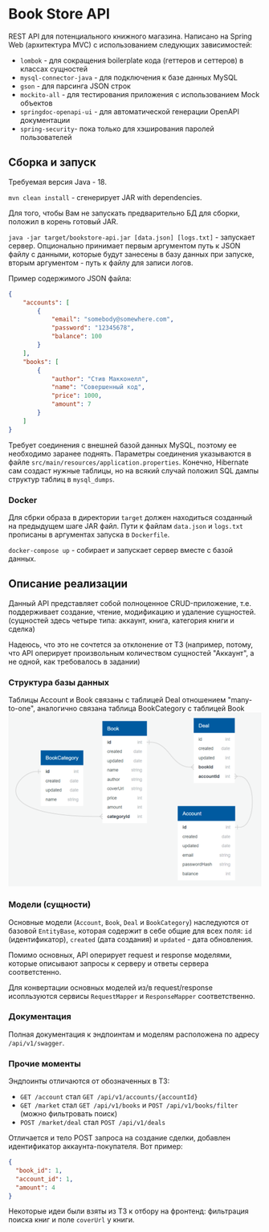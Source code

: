 # Book Store API

REST API для потенциального книжного магазина. Написано
на Spring Web (архитектура MVC) с использованием следующих
зависимостей:

* `lombok` - для сокращения boilerplate кода (геттеров и сеттеров) в классах сущностей
* `mysql-connector-java` - для подключения к базе данных MySQL
* `gson` - для парсинга JSON строк
* `mockito-all` - для тестирования приложения с использованием Mock объектов
* `springdoc-openapi-ui` - для автоматической генерации OpenAPI документации
* `spring-security`- пока только для хэширования паролей пользователей

## Сборка и запуск

Требуемая версия Java - 18.

`mvn clean install` - сгенерирует JAR with dependencies.

Для того, чтобы Вам не запускать предварительно БД для сборки,
положил в корень готовый JAR.

`java -jar target/bookstore-api.jar [data.json] [logs.txt]` - запускает
сервер. Опционально принимает первым аргументом путь к JSON файлу с данными, которые
будут занесены в базу данных при запуске, вторым аргументом -
путь к файлу для записи логов.

Пример содержимого JSON файла:

```json
{
    "accounts": [
        {
            "email": "somebody@somewhere.com",
            "password": "12345678",
            "balance": 100
        }
    ],
    "books": [
        {
            "author": "Стив Макконелл",
            "name": "Совершенный код",
            "price": 1000,
            "amount": 7
        }
    ]
}
```

Требует соединения с внешней базой данных MySQL, поэтому ее
необходимо заранее поднять.
Параметры соединения указываются
в файле `src/main/resources/application.properties`.
Конечно, Hibernate сам создаст нужные таблицы, но на всякий случай положил
SQL дампы структур таблиц в `mysql_dumps`.

### Docker
Для сбрки образа в директории `target` должен находиться созданный на предыдущем шаге JAR файл.
Пути к файлам `data.json` и `logs.txt` прописаны в аргументах запуска в `Dockerfile`.

`docker-compose up` - собирает и запускает сервер вместе с базой
данных.

## Описание реализации
Данный API представляет собой полноценное CRUD-приложение,
т.е. поддерживает создание, чтение, модификацию и удаление сущностей.
(сущностей здесь четыре типа: аккаунт, книга, категория книги и сделка)

Надеюсь, что это не сочтется за отклонение от ТЗ (например,
потому, что API оперирует произвольным количеством сущностей
"Аккаунт", а не одной, как требовалось в задании)

### Структура базы данных
Таблицы Account и Book связаны с таблицей Deal отношением
"many-to-one", аналогично связана таблица BookCategory с таблицей Book
![db schema](https://github.com/timickb/book-store-api/blob/dev/db-schema.png?raw=true)


### Модели (сущности)
Основные модели (`Account`, `Book`, `Deal` и `BookCategory`) наследуются
от базовой `EntityBase`, которая содержит в себе общие для всех
поля: `id` (идентификатор), `created` (дата создания) и `updated` -
дата обновления.

Помимо основных, API оперирует request и response моделями,
которые описывают запросы к серверу и ответы сервера соответстенно.

Для конвертации основных моделей из/в request/response исопльзуются
сервисы `RequestMapper` и `ResponseMapper` соответственно.

### Документация
Полная документация к эндпоинтам и моделям расположена по адресу 
`/api/v1/swagger`.

### Прочие моменты
Эндпоинты отличаются от обозначенных в ТЗ:
* `GET /account` стал `GET /api/v1/accounts/{accountId}`
* `GET /market` стал `GET /api/v1/books` и `POST /api/v1/books/filter` (можно фильтровать поиск)
* `POST /market/deal` стал `POST /api/v1/deals`

Отличается и тело POST запроса на создание сделки,
добавлен идентификатор аккаунта-покупателя. Вот пример:
```json
{
  "book_id": 1,
  "account_id": 1,
  "amount": 4
}
```

Некоторые идеи были взяты из ТЗ к отбору на фронтенд: фильтрация поиска
книг и поле `coverUrl` у книги.
